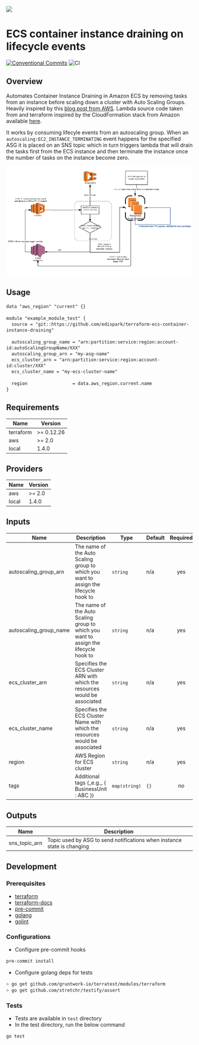 <img src="https://edispark.com/assets/img/logo_dark.png" width="300">

# ECS container instance draining on lifecycle events

[![Conventional Commits](https://img.shields.io/badge/Conventional%20Commits-1.0.0-yellow.svg)](https://conventionalcommits.org)
![CI](https://github.com/edispark/terraform-ecs-container-instance-draining/workflows/build/badge.svg)

## Overview

Automates Container Instance Draining in Amazon ECS by removing tasks from an instance before scaling down a cluster with Auto Scaling Groups. Heavily inspired by this [blog post from AWS](https://aws.amazon.com/it/blogs/compute/how-to-automate-container-instance-draining-in-amazon-ecs/).
Lambda source code taken from and terraform inspired by the CloudFormation stack from Amazon available [here](https://github.com/aws-samples/ecs-cid-sample/blob/master/cform/ecs.yaml).  

It works by consuming lifecyle events from an autoscaling group. When an `autoscaling:EC2_INSTANCE_TERMINATING` event happens for the specified ASG it is placed on an SNS topic which in turn triggers lambda that will drain the tasks first from the ECS instance and then terminate the instance once the number of tasks on the instance become zero.

![Architecture](/media/architecture.png?raw=true "Architecture")


## Usage

```hcl
data "aws_region" "current" {}

module "example_module_test" {
  source = "git::https://github.com/edispark/terraform-ecs-container-instance-draining"

  autoscaling_group_name = "arn:partition:service:region:account-id:autoScalingGroupName/XXX"
  autoscaling_group_arn = "my-asg-name"
  ecs_cluster_arn = "arn:partition:service:region:account-id:cluster/XXX"
  ecs_cluster_name = "my-ecs-cluster-name"

  region                 = data.aws_region.current.name
}
```

<!-- BEGINNING OF PRE-COMMIT-TERRAFORM DOCS HOOK -->
## Requirements

| Name | Version |
|------|---------|
| terraform | >= 0.12.26 |
| aws | >= 2.0 |
| local | 1.4.0 |

## Providers

| Name | Version |
|------|---------|
| aws | >= 2.0 |
| local | 1.4.0 |

## Inputs

| Name | Description | Type | Default | Required |
|------|-------------|------|---------|:--------:|
| autoscaling\_group\_arn | The name of the Auto Scaling group to which you want to assign the lifecycle hook to | `string` | n/a | yes |
| autoscaling\_group\_name | The name of the Auto Scaling group to which you want to assign the lifecycle hook to | `string` | n/a | yes |
| ecs\_cluster\_arn | Specifies the ECS Cluster ARN with which the resources would be associated | `string` | n/a | yes |
| ecs\_cluster\_name | Specifies the ECS Cluster Name with which the resources would be associated | `string` | n/a | yes |
| region | AWS Region for ECS cluster | `string` | n/a | yes |
| tags | Additional tags (\_e.g.\_ { BusinessUnit : ABC }) | `map(string)` | `{}` | no |

## Outputs

| Name | Description |
|------|-------------|
| sns\_topic\_arn | Topic used by ASG to send notifications when instance state is changing |

<!-- END OF PRE-COMMIT-TERRAFORM DOCS HOOK -->

## Development

### Prerequisites 

- [terraform](https://learn.hashicorp.com/terraform/getting-started/install#installing-terraform)
- [terraform-docs](https://github.com/segmentio/terraform-docs)
- [pre-commit](https://pre-commit.com/#install)
- [golang](https://golang.org/doc/install#install)
- [golint](https://github.com/golang/lint#installation)

### Configurations

- Configure pre-commit hooks
```sh
pre-commit install
```

- Configure golang deps for tests
```sh
> go get github.com/gruntwork-io/terratest/modules/terraform
> go get github.com/stretchr/testify/assert
```

### Tests

- Tests are available in `test` directory
- In the test directory, run the below command
```sh
go test
```
